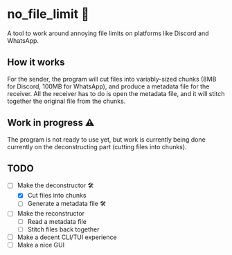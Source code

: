 # no_file_limit 📂
A tool to work around annoying file limits on platforms like Discord and WhatsApp.

## How it works
For the sender, the program will cut files into variably-sized chunks (8MB for Discord, 100MB for WhatsApp), and produce a metadata file for the receiver. All the receiver has to do is open the metadata file, and it will stitch together the original file from the chunks.

## Work in progress ⚠️
The program is not ready to use yet, but work is currently being done currently on the deconstructing part (cutting files into chunks).

## TODO 
- [ ] Make the deconstructor 🛠
  - [x] Cut files into chunks
  - [ ] Generate a metadata file 🛠
- [ ] Make the reconstructor
  - [ ] Read a metadata file
  - [ ] Stitch files back together
- [ ] Make a decent CLI/TUI experience
- [ ] Make a nice GUI